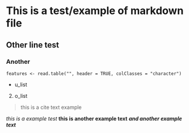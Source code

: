 # This is a test/example of markdown file

## Other line test

### Another
~~~ 
features <- read.table("", header = TRUE, colClasses = "character") 
~~~

- u_list
2. o_list

> this is a cite text example

*this is a example test*
**this is another example text**
***and another example text***
